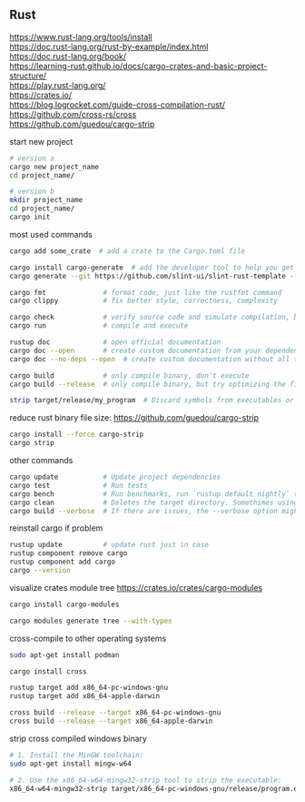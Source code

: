 ## Rust

https://www.rust-lang.org/tools/install  
https://doc.rust-lang.org/rust-by-example/index.html  
https://doc.rust-lang.org/book/  
https://learning-rust.github.io/docs/cargo-crates-and-basic-project-structure/  
https://play.rust-lang.org/  
https://crates.io/  
https://blog.logrocket.com/guide-cross-compilation-rust/  
https://github.com/cross-rs/cross  
https://github.com/guedou/cargo-strip  

start new project
```bash
# version a
cargo new project_name
cd project_name/

# version b
mkdir project_name
cd project_name/
cargo init
```

most used commands
```bash
cargo add some_crate  # add a crate to the Cargo.toml file

cargo install cargo-generate  # add the developer tool to help you get up and running quickly with a new Rust project by leveraging a pre-existing git repository as a template
cargo generate --git https://github.com/slint-ui/slint-rust-template --name my-project

cargo fmt              # format code, just like the rustfmt command
cargo clippy           # fix better style, correctness, complexity

cargo check            # verify source code and simulate compilation, but don't create final binary
cargo run              # compile and execute

rustup doc             # open official documentation
cargo doc --open       # create custom documentation from your dependencies
cargo doc --no-deps --open  # create custom documentation without all the extern dependencies

cargo build            # only compile binary, don't execute
cargo build --release  # only compile binary, but try optimizing the final build

strip target/release/my_program  # Discard symbols from executables or object files and thus reducing the final size (strip is part of the binutils package and not rust binary specific)
```

reduce rust binary file size: https://github.com/guedou/cargo-strip
```bash
cargo install --force cargo-strip
cargo strip
```

other commands
```bash
cargo update           # Update project dependencies
cargo test             # Run tests
cargo bench            # Run benchmarks, run `rustup default nightly` to use this feature and return to stable with `rustup default stable`
cargo clean            # Deletes the target directory. Somethimes using clean does resolve some issues.
cargo build --verbose  # If there are issues, the --verbose option might give helpful information.
```

reinstall cargo if problem
```bash
rustup update          # update rust just in case
rustup component remove cargo
rustup component add cargo
cargo --version
```

visualize crates module tree https://crates.io/crates/cargo-modules
```bash
cargo install cargo-modules

cargo modules generate tree --with-types
```

cross-compile to other operating systems
```bash
sudo apt-get install podman

cargo install cross

rustup target add x86_64-pc-windows-gnu
rustup target add x86_64-apple-darwin

cross build --release --target x86_64-pc-windows-gnu
cross build --release --target x86_64-apple-darwin
```

strip cross compiled windows binary
```bash
# 1. Install the MinGW toolchain:
sudo apt-get install mingw-w64

# 2. Use the x86_64-w64-mingw32-strip tool to strip the executable:
x86_64-w64-mingw32-strip target/x86_64-pc-windows-gnu/release/program.exe
```
